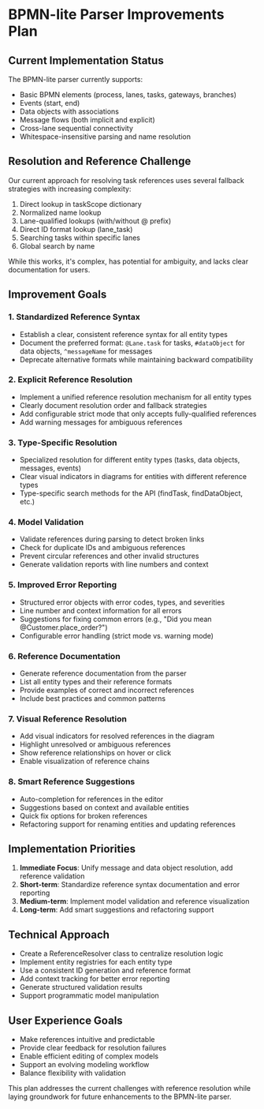 # BPMN-lite Parser Improvements Plan

## Current Implementation Status
The BPMN-lite parser currently supports:
- Basic BPMN elements (process, lanes, tasks, gateways, branches)
- Events (start, end)
- Data objects with associations
- Message flows (both implicit and explicit)
- Cross-lane sequential connectivity
- Whitespace-insensitive parsing and name resolution

## Resolution and Reference Challenge
Our current approach for resolving task references uses several fallback strategies with increasing complexity:
1. Direct lookup in taskScope dictionary
2. Normalized name lookup
3. Lane-qualified lookups (with/without @ prefix)
4. Direct ID format lookup (lane_task)
5. Searching tasks within specific lanes
6. Global search by name

While this works, it's complex, has potential for ambiguity, and lacks clear documentation for users.

## Improvement Goals

### 1. Standardized Reference Syntax
- Establish a clear, consistent reference syntax for all entity types
- Document the preferred format: `@Lane.task` for tasks, `#dataObject` for data objects, `^messageName` for messages
- Deprecate alternative formats while maintaining backward compatibility

### 2. Explicit Reference Resolution
- Implement a unified reference resolution mechanism for all entity types
- Clearly document resolution order and fallback strategies
- Add configurable strict mode that only accepts fully-qualified references
- Add warning messages for ambiguous references

### 3. Type-Specific Resolution
- Specialized resolution for different entity types (tasks, data objects, messages, events)
- Clear visual indicators in diagrams for entities with different reference types
- Type-specific search methods for the API (findTask, findDataObject, etc.)

### 4. Model Validation
- Validate references during parsing to detect broken links
- Check for duplicate IDs and ambiguous references
- Prevent circular references and other invalid structures
- Generate validation reports with line numbers and context

### 5. Improved Error Reporting
- Structured error objects with error codes, types, and severities
- Line number and context information for all errors
- Suggestions for fixing common errors (e.g., "Did you mean @Customer.place_order?")
- Configurable error handling (strict mode vs. warning mode)

### 6. Reference Documentation
- Generate reference documentation from the parser
- List all entity types and their reference formats
- Provide examples of correct and incorrect references
- Include best practices and common patterns

### 7. Visual Reference Resolution
- Add visual indicators for resolved references in the diagram
- Highlight unresolved or ambiguous references
- Show reference relationships on hover or click
- Enable visualization of reference chains

### 8. Smart Reference Suggestions
- Auto-completion for references in the editor
- Suggestions based on context and available entities
- Quick fix options for broken references
- Refactoring support for renaming entities and updating references

## Implementation Priorities
1. **Immediate Focus**: Unify message and data object resolution, add reference validation
2. **Short-term**: Standardize reference syntax documentation and error reporting
3. **Medium-term**: Implement model validation and reference visualization
4. **Long-term**: Add smart suggestions and refactoring support

## Technical Approach
- Create a ReferenceResolver class to centralize resolution logic
- Implement entity registries for each entity type
- Use a consistent ID generation and reference format
- Add context tracking for better error reporting
- Generate structured validation results
- Support programmatic model manipulation

## User Experience Goals
- Make references intuitive and predictable
- Provide clear feedback for resolution failures
- Enable efficient editing of complex models
- Support an evolving modeling workflow
- Balance flexibility with validation

This plan addresses the current challenges with reference resolution while laying groundwork for future enhancements to the BPMN-lite parser.